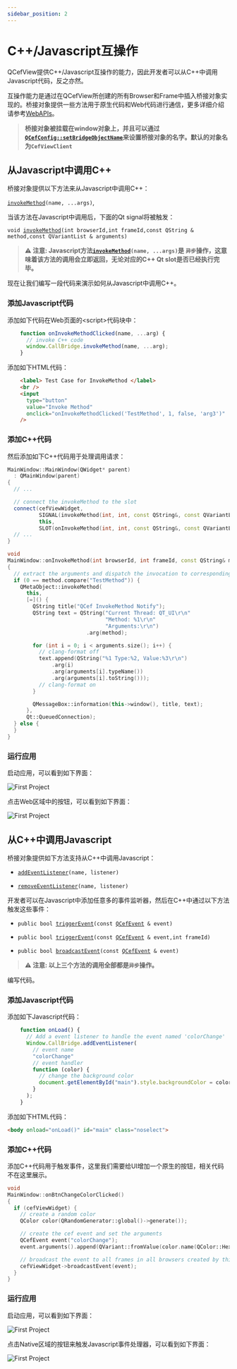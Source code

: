 ```yaml
---
sidebar_position: 2
---
```


# C++/Javascript互操作

QCefView提供C++/Javascript互操作的能力，因此开发者可以从C++中调用Javascript代码，反之亦然。

互操作能力是通过在QCefView所创建的所有Browser和Frame中插入桥接对象实现的。桥接对象提供一些方法用于原生代码和Web代码进行通信，更多详细介绍请参考[WebAPIs](/docs/reference/WebAPIs)。

> **桥接对象被挂载在window对象上，并且可以通过[`QCefConfig::setBridgeObjectName`](/docs/reference/QCefConfig#class_q_cef_config_1a03687393e227bc8747bdc9ffa7400d60)来设置桥接对象的名字。默认的对象名为`CefViewClient`**

## 从Javascript中调用C++

桥接对象提供以下方法来从Javascript中调用C++：

[`invokeMethod`](/docs/reference/WebAPIs#web_apis_invokeMethod)`(name, ...args)`,

当该方法在Javascript中调用后，下面的Qt signal将被触发：

`void `[`invokeMethod`](/docs/reference/QCefView#class_q_cef_view_1aa407f7491139a2d5331566c8346a58c8)`(int browserId,int frameId,const QString & method,const QVariantList & arguments)`

> **⚠ 注意: Javascript方法[`invokeMethod`](/docs/reference/WebAPIs#web_apis_invokeMethod)`(name, ...args)`是 `异步`操作，这意味着该方法的调用会立即返回，无论对应的C++ Qt slot是否已经执行完毕。**

现在让我们编写一段代码来演示如何从Javascript中调用C++。

### 添加Javascript代码

添加如下代码在Web页面的\<script\>代码块中：
```javascript
    function onInvokeMethodClicked(name, ...arg) {
      // invoke C++ code
      window.CallBridge.invokeMethod(name, ...arg);
    }
```

添加如下HTML代码：
```html
    <label> Test Case for InvokeMethod </label>
    <br />
    <input
      type="button"
      value="Invoke Method"
      onclick="onInvokeMethodClicked('TestMethod', 1, false, 'arg3')"
    />
```

### 添加C++代码

然后添加如下C++代码用于处理调用请求：
```cpp
MainWindow::MainWindow(QWidget* parent)
  : QMainWindow(parent)
{
  // ...

  // connect the invokeMethod to the slot
  connect(cefViewWidget,
          SIGNAL(invokeMethod(int, int, const QString&, const QVariantList&)),
          this,
          SLOT(onInvokeMethod(int, int, const QString&, const QVariantList&)));
  // ...
}

void
MainWindow::onInvokeMethod(int browserId, int frameId, const QString& method, const QVariantList& arguments)
{
  // extract the arguments and dispatch the invocation to corresponding handler
  if (0 == method.compare("TestMethod")) {
    QMetaObject::invokeMethod(
      this,
      [=]() {
        QString title("QCef InvokeMethod Notify");
        QString text = QString("Current Thread: QT_UI\r\n"
                               "Method: %1\r\n"
                               "Arguments:\r\n")
                         .arg(method);

        for (int i = 0; i < arguments.size(); i++) {
          // clang-format off
          text.append(QString("%1 Type:%2, Value:%3\r\n")
              .arg(i)
              .arg(arguments[i].typeName())
              .arg(arguments[i].toString()));
          // clang-format on
        }

        QMessageBox::information(this->window(), title, text);
      },
      Qt::QueuedConnection);
  } else {
  }
}
```
### 运行应用

启动应用，可以看到如下界面：

![First Project](/img/guide/invoke-method-01.png)

点击Web区域中的按钮，可以看到如下界面：

![First Project](/img/guide/invoke-method-02.png)


## 从C++中调用Javascript

桥接对象提供如下方法支持从C++中调用Javascript：

- [`addEventListener`](/docs/reference/WebAPIs#web_apis_addEventListener)`(name, listener)` 

- [`removeEventListener`](/docs/reference/WebAPIs#web_apis_removeEventListener)`(name, listener)`

开发者可以在Javascript中添加任意多的事件监听器，然后在C++中通过以下方法触发这些事件：

- `public bool `[`triggerEvent`](/docs/reference/QCefView#class_q_cef_view_1ac47c23ffcd94bdffe2b6a81eaae077a2)`(const `[`QCefEvent`](/docs/reference/QCefEvent#class_q_cef_event)` & event)`

- `public bool `[`triggerEvent`](/docs/reference/QCefView#class_q_cef_view_1aaccdc475dc89f9ca4885c94e8f50421d)`(const `[`QCefEvent`](/docs/reference/QCefEvent#class_q_cef_event)` & event,int frameId)`

- `public bool `[`broadcastEvent`](/docs/reference/QCefView#class_q_cef_view_1ad5455e3a8cb0ffa1f9d7cb98307a6bb4)`(const `[`QCefEvent`](/docs/reference/QCefEvent#class_q_cef_event)` & event)` 

> **⚠ 注意: 以上三个方法的调用全部都是`异步`操作。**


编写代码。

### 添加Javascript代码

添加如下Javascript代码：
```javascript
    function onLoad() {
      // Add a event listener to handle the event named 'colorChange'
      Window.CallBridge.addEventListener(
        // event name
        "colorChange"   
        // event handler
        function (color) {
          // change the background color
          document.getElementById("main").style.backgroundColor = color;
        }
      );
    }
```

添加如下HTML代码：
```html
<body onload="onLoad()" id="main" class="noselect">
```

### 添加C++代码

添加C++代码用于触发事件，这里我们需要给UI增加一个原生的按钮，相关代码不在这里展示。
```cpp
void
MainWindow::onBtnChangeColorClicked()
{
  if (cefViewWidget) {
    // create a random color
    QColor color(QRandomGenerator::global()->generate());

    // create the cef event and set the arguments
    QCefEvent event("colorChange");
    event.arguments().append(QVariant::fromValue(color.name(QColor::HexArgb)));

    // broadcast the event to all frames in all browsers created by this QCefView widget
    cefViewWidget->broadcastEvent(event);
  }
}
```

### 运行应用

启动应用，可以看到如下界面：

![First Project](/img/guide/add-event-listener-01.png)

点击Native区域的按钮来触发Javascript事件处理器，可以看到如下界面：

![First Project](/img/guide/add-event-listener-02.png)
